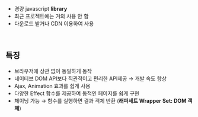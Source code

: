 - 경량 javascript **library**
- 최근 프로젝트에는 거의 사용 안 함
- 다운로드 받거나 CDN 이용하여 사용

<br>

## 특징

- 브라우저에 상관 없이 동일하게 동작
- 네이티브 DOM API보다 직관적이고 편리한 API제공 → 개발 속도 향상
- Ajax, Animation 효과를 쉽게 사용
- 다양한 Effect 함수를 제공하여 동적인 페이지를 쉽게 구현
- 체이닝 가능 → 함수를 실행하면 결과 객체 반환 (**래퍼세트 Wrapper Set: DOM 객체**)